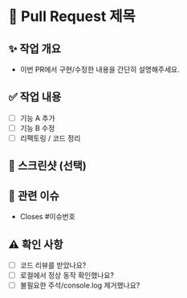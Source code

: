# 📌 Pull Request 제목
<!-- 작업 내용을 한 줄로 요약해주세요 -->

## ✨ 작업 개요
- 이번 PR에서 구현/수정한 내용을 간단히 설명해주세요.

## ✅ 작업 내용
- [ ] 기능 A 추가
- [ ] 기능 B 수정
- [ ] 리팩토링 / 코드 정리

## 📸 스크린샷 (선택)
<!-- UI 변경사항이 있다면 전/후 스크린샷 첨부 -->

## 🔗 관련 이슈
- Closes #이슈번호

## ⚠️ 확인 사항
- [ ] 코드 리뷰를 받았나요?
- [ ] 로컬에서 정상 동작 확인했나요?
- [ ] 불필요한 주석/console.log 제거했나요?

